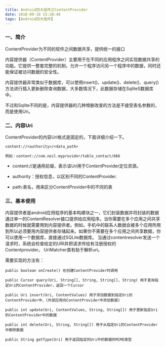 ```yaml
---
title: Android四大组件之ContentProvider
date: 2018-09-18 15:20:49
tags: [Android四大组件]
---
```


### 一、简介

ContentProvider为不同的软件之间数据共享，提供统一的接口

内容提供器（ContentProvider）主要用于在不同的应用程序之间实现数据共享的功能。它提供一整套完整的机制，允许一个程序访问另一个程序中的数据，同时还能保证被访问数据的安全性。

内容提供器非常类似于数据库，可以使用insert()、update()、delete()、query()方法进行插入更新删除查询数据，大多数情况下，此数据存储在SqliteS数据库中。

不过和Sqlite不同的是，内容提供器的几种增删改查的方法是不接受表名参数的，而是使用Uri。

### 二、内容Uri

ContentProvider的内容Uri格式是固定的，下面详细介绍一下。

	content://<authority>/<data_path>
	
	例如：content://com.neil.myprovider/table_contact/666
	
* content://是通用前缀，表示该Uri用于ContentProvider定位资源。

*  authority：授权信息，以区别不同的ContentProvider.

*  path:表名，用来区分ContentProvider中的不同的表

### 三、基本使用

内容提供者是android应用程序的基本构建块之一，它们封装数据并将封装的数据通过单一的ContentResolver接口提供给应用程序。当你需要在多个应用之间共享数据的时候就需要用到内容提供者。例如，手机中的联系人数据会被多个应用所用到所以必须要用内容提供者存储起来。如果你不需要在多个应用之间共享数据，你可以使用一个数据库，直接通过SQLite数据库。 当通过contentresolver发送一个请求时，系统会检查给定的URI并把请求传给有注册授权的Contentprovider。 UriMatcher类有助于解析uri。

需要实现的方法有：

	public boolean onCreate() 在创建ContentProvider时调用
	
	public Cursor query(Uri, String[], String, String[], String) 用于查询指定Uri的ContentProvider，返回一个Cursor
	
	public Uri insert(Uri, ContentValues) 用于添加数据到指定Uri的ContentProvider中，(外部应用向ContentProvider中添加数据)
	
	public int update(Uri, ContentValues, String, String[]) 用于更新指定Uri的ContentProvider中的数据
	
	public int delete(Uri, String, String[]) 用于从指定Uri的ContentProvider中删除数据
	
	public String getType(Uri) 用于返回指定的Uri中的数据的MIME类型
	
